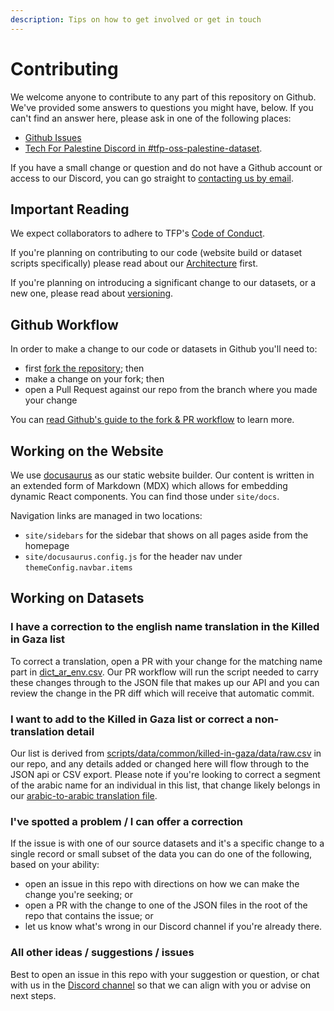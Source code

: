 ```yaml
---
description: Tips on how to get involved or get in touch
---
```


# Contributing

We welcome anyone to contribute to any part of this repository on Github. We've provided some answers to questions you might have, below. If you can't find an answer here, please ask in one of the following places:

- [Github Issues](https://github.com/TechForPalestine/palestine-datasets/issues)
- [Tech For Palestine Discord in #tfp-oss-palestine-dataset](https://discord.com/channels/1186702814341234740/1194895627298025473).

If you have a small change or question and do not have a Github account or access to our Discord, you can go straight to [contacting us by email](/docs/contact).

## Important Reading

We expect collaborators to adhere to TFP's [Code of Conduct](https://github.com/techforpalestine/code-of-conduct).

If you're planning on contributing to our code (website build or dataset scripts specifically) please read about our [Architecture](/docs/guides/architecture) first.

If you're planning on introducing a significant change to our datasets, or a new one, please read about [versioning](/docs/guides/versioning).

## Github Workflow

In order to make a change to our code or datasets in Github you'll need to:

- first [fork the repository](https://github.com/TechForPalestine/palestine-datasets/fork); then
- make a change on your fork; then
- open a Pull Request against our repo from the branch where you made your change

You can [read Github's guide to the fork & PR workflow](https://docs.github.com/en/pull-requests/collaborating-with-pull-requests/proposing-changes-to-your-work-with-pull-requests/creating-a-pull-request-from-a-fork) to learn more.

## Working on the Website

We use [docusaurus](https://docusaurus.io/) as our static website builder. Our content is written in an extended form of Markdown (MDX) which allows for embedding dynamic React components. You can find those under `site/docs`.

Navigation links are managed in two locations:

- `site/sidebars` for the sidebar that shows on all pages aside from the homepage
- `site/docusaurus.config.js` for the header nav under `themeConfig.navbar.items`

## Working on Datasets

### I have a correction to the english name translation in the Killed in Gaza list

To correct a translation, open a PR with your change for the matching name part in [dict_ar_env.csv](https://github.com/TechForPalestine/palestine-datasets/blob/main/scripts/data/common/killed-in-gaza/data/dict_ar_en.csv). Our PR workflow will run the script needed to carry these changes through to the JSON file that makes up our API and you can review the change in the PR diff which will receive that automatic commit.

### I want to add to the Killed in Gaza list or correct a non-translation detail

Our list is derived from [scripts/data/common/killed-in-gaza/data/raw.csv](https://github.com/TechForPalestine/palestine-datasets/blob/main/scripts/data/common/killed-in-gaza/data/raw.csv) in our repo, and any details added or changed here will flow through to the JSON api or CSV export. Please note if you're looking to correct a segment of the arabic name for an individual in this list, that change likely belongs in our [arabic-to-arabic translation file](https://github.com/TechForPalestine/palestine-datasets/blob/main/scripts/data/common/killed-in-gaza/data/dict_ar_ar.csv).

### I've spotted a problem / I can offer a correction

If the issue is with one of our source datasets and it's a specific change to a single record or small subset of the data you can do one of the following, based on your ability:

- open an issue in this repo with directions on how we can make the change you're seeking; or
- open a PR with the change to one of the JSON files in the root of the repo that contains the issue; or
- let us know what's wrong in our Discord channel if you're already there.

### All other ideas / suggestions / issues

Best to open an issue in this repo with your suggestion or question, or chat with us in the [Discord channel](https://discord.com/channels/1186702814341234740/1193636245784494222) so that we can align with you or advise on next steps.
